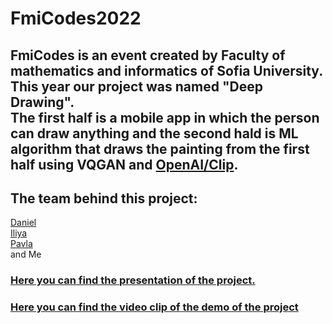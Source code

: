 # FmiCodes2022
## FmiCodes is an event created by Faculty of mathematics and informatics of Sofia University. <br>This year our project was named "Deep Drawing". <br>The first half is a mobile app in which the person can draw anything and the second hald is ML algorithm that draws the painting from the first half using VQGAN and [OpenAI/Clip](https://github.com/openai/CLIP). 
## The team behind this project:
  [Daniel](https://github.com/Kaisiq)<br>
  [Iliya](https://github.com/IliaPetrov1)<br>
  [Pavla](https://github.com/PavlaManova)<br>
  and Me
  
### [Here you can find the presentation of the project.](https://github.com/teodor-hristov/FmiCodes2022/blob/main/Deep-Draw.pptx)
### [Here you can find the video clip of the demo of the project](https://youtu.be/JskQ6mPHqDo?t=10962)
